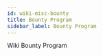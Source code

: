 ```yaml
---
id: wiki-misc-bounty
title: Bounty Program
sidebar_label: Bounty Program
---
```


Wiki Bounty Program